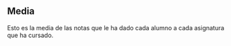 ## Media

Esto es la media de las notas que le ha dado cada alumno a cada asignatura que ha cursado.
